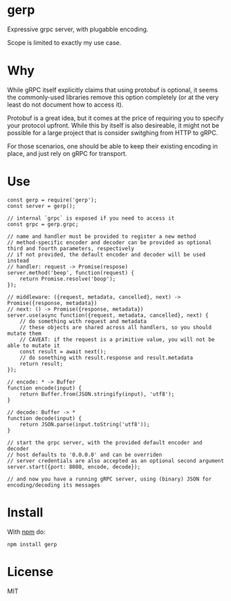 # gerp

Expressive grpc server, with plugabble encoding.

Scope is limited to exactly my use case.

# Why

While gRPC itself explicitly claims that using protobuf is optional, it seems the commonly-used libraries remove this option completely (or at the very least do not document how to access it).

Protobuf is a great idea, but it comes at the price of requiring you to specify your protocol upfront. While this by itself is also desireable, it might not be possible for a large project that is consider switghing from HTTP to gRPC.

For those scenarios, one should be able to keep their existing encoding in place, and just rely on gRPC for transport.

# Use

```
const gerp = require('gerp');
const server = gerp();

// internal `grpc` is exposed if you need to access it
const grpc = gerp.grpc;

// name and handler must be provided to register a new method
// method-specific encoder and decoder can be provided as optional third and fourth parameters, respectively
// if not provided, the default encoder and decoder will be used instead
// handler: request -> Promise(respose)
server.method('beep', function(request) {
    return Promise.resolve('boop');
});

// middleware: ({request, metadata, cancelled}, next) -> Promise({response, metadata})
// next: () -> Promise({response, metadata})
server.use(async function({request, metadata, cancelled}, next) {
    // do something with request and metadata
    // these objects are shared across all handlers, so you should mutate them
    // CAVEAT: if the request is a primitive value, you will not be able to mutate it
    const result = await next();
    // do sonething with result.response and result.metadata
    return result;
});

// encode: * -> Buffer
function encode(input) {
    return Buffer.from(JSON.stringify(input), 'utf8');
}

// decode: Buffer -> *
function decode(input) {
    return JSON.parse(input.toString('utf8'));
}

// start the grpc server, with the provided default encoder and decoder
// host defaults to '0.0.0.0' and can be overriden
// server credentials are also accepted as an optional second argument
server.start({port: 8080, encode, decode});

// and now you have a running gRPC server, using (binary) JSON for encoding/decoding its messages
```

# Install
With [npm](https://npmjs.org) do:

```
npm install gerp
```

# License

MIT
